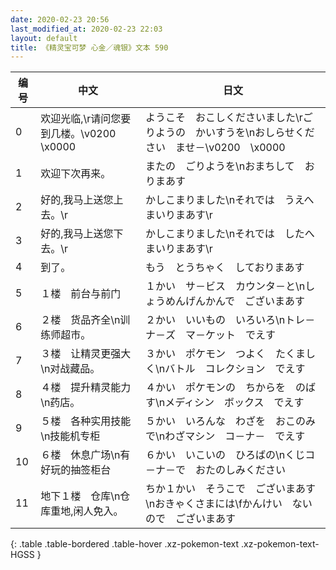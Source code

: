```yaml
---
date: 2020-02-23 20:56
last_modified_at: 2020-02-23 22:03
layout: default
title: 《精灵宝可梦 心金／魂银》文本 590
---
```

| 编号 | 中文 | 日文 |
| ---- | ---- | ---- |
| 0 | 欢迎光临,\r请问您要到几楼。\v0200　\x0000 | ようこそ　おこしくださいました\rごりようの　かいすうを\nおしらせください　ませ－\v0200　\x0000 |
| 1 | 欢迎下次再来。 | またの　ごりようを\nおまちして　おりまあす |
| 2 | 好的,我马上送您上去。\r | かしこまりました\nそれでは　うえへ　まいりまあす\r |
| 3 | 好的,我马上送您下去。\r | かしこまりました\nそれでは　したへ　まいりまあす\r |
| 4 | 到了。 | もう　とうちゃく　しておりまあす |
| 5 | １楼　前台与前门 | １かい　サ－ビス　カウンタ－と\nしょうめんげんかんで　ございまあす |
| 6 | ２楼　货品齐全\n训练师超市。 | ２かい　いいもの　いろいろ\nトレ－ナ－ズ　マ－ケット　でえす |
| 7 | ３楼　让精灵更强大\n对战藏品。 | ３かい　ポケモン　つよく　たくましく\nバトル　コレクション　でえす |
| 8 | ４楼　提升精灵能力\n药店。 | ４かい　ポケモンの　ちからを　のばす\nメディシン　ボックス　でえす |
| 9 | ５楼　各种实用技能\n技能机专柜 | ５かい　いろんな　わざを　おこのみで\nわざマシン　コ－ナ－　でえす |
| 10 | ６楼　休息广场\n有好玩的抽签柜台 | ６かい　いこいの　ひろばの\nくじコ－ナ－で　おたのしみください |
| 11 | 地下１楼　仓库\n仓库重地,闲人免入。 | ちか１かい　そうこで　ございまあす\nおきゃくさまには\fかんけい　ないので　ございまあす |
{: .table .table-bordered .table-hover .xz-pokemon-text .xz-pokemon-text-HGSS }